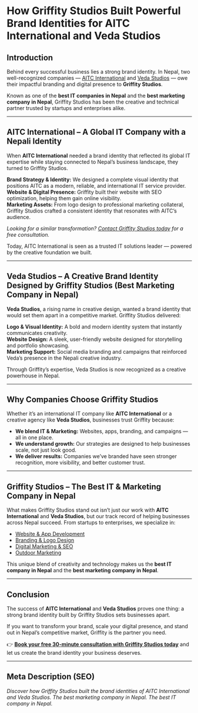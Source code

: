 # How Griffity Studios Built Powerful Brand Identities for AITC International and Veda Studios

## Introduction  
Behind every successful business lies a strong brand identity. In Nepal, two well-recognized companies — [AITC International](https://aitc.ai/) and [Veda Studios](https://vedastudios.com.np/) — owe their impactful branding and digital presence to **Griffity Studios**.  

Known as one of the **best IT companies in Nepal** and the **best marketing company in Nepal**, Griffity Studios has been the creative and technical partner trusted by startups and enterprises alike.  

---

## AITC International – A Global IT Company with a Nepali Identity  
When **AITC International** needed a brand identity that reflected its global IT expertise while staying connected to Nepal’s business landscape, they turned to Griffity Studios.  

**Brand Strategy & Identity:** We designed a complete visual identity that positions AITC as a modern, reliable, and international IT service provider.  
**Website & Digital Presence:** Griffity built their website with SEO optimization, helping them gain online visibility.  
**Marketing Assets:** From logo design to professional marketing collateral, Griffity Studios crafted a consistent identity that resonates with AITC’s audience.  

*Looking for a similar transformation? [Contact Griffity Studios today](https://www.griffitystudios.com/#contact-us) for a free consultation.*  

Today, AITC International is seen as a trusted IT solutions leader — powered by the creative foundation we built.  

---

## Veda Studios – A Creative Brand Identity Designed by Griffity Studios (Best Marketing Company in Nepal)  
**Veda Studios**, a rising name in creative design, wanted a brand identity that would set them apart in a competitive market. Griffity Studios delivered:  

**Logo & Visual Identity:** A bold and modern identity system that instantly communicates creativity.  
**Website Design:** A sleek, user-friendly website designed for storytelling and portfolio showcasing.  
**Marketing Support:** Social media branding and campaigns that reinforced Veda’s presence in the Nepali creative industry.  

Through Griffity’s expertise, Veda Studios is now recognized as a creative powerhouse in Nepal.  

---

## Why Companies Choose Griffity Studios  
Whether it’s an international IT company like **AITC International** or a creative agency like **Veda Studios**, businesses trust Griffity because:  

- **We blend IT & Marketing:** Websites, apps, branding, and campaigns — all in one place.  
- **We understand growth:** Our strategies are designed to help businesses scale, not just look good.  
- **We deliver results:** Companies we’ve branded have seen stronger recognition, more visibility, and better customer trust.  

---

## Griffity Studios – The Best IT & Marketing Company in Nepal  
What makes Griffity Studios stand out isn’t just our work with **AITC International** and **Veda Studios**, but our track record of helping businesses across Nepal succeed. From startups to enterprises, we specialize in:  

- [Website & App Development](https://www.griffitystudios.com/#contact-us)  
- [Branding & Logo Design](https://www.griffitystudios.com/#contact-us)  
- [Digital Marketing & SEO](https://www.griffitystudios.com/#contact-us)  
- [Outdoor Marketing](https://www.griffitystudios.com/#contact-us)  

This unique blend of creativity and technology makes us the **best IT company in Nepal** and the **best marketing company in Nepal**.  

---

## Conclusion  
The success of **AITC International** and **Veda Studios** proves one thing: a strong brand identity built by Griffity Studios sets businesses apart.  

If you want to transform your brand, scale your digital presence, and stand out in Nepal’s competitive market, Griffity is the partner you need.  

👉 **[Book your free 30-minute consultation with Griffity Studios today](https://griffitystudios.com/contact)** and let us create the brand identity your business deserves.  

---

## Meta Description (SEO)  
*Discover how Griffity Studios built the brand identities of AITC International and Veda Studios. The best marketing company in Nepal. The best IT company in Nepal.*
